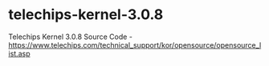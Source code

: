 telechips-kernel-3.0.8
======================

Telechips Kernel 3.0.8 Source Code - https://www.telechips.com/technical_support/kor/opensource/opensource_list.asp